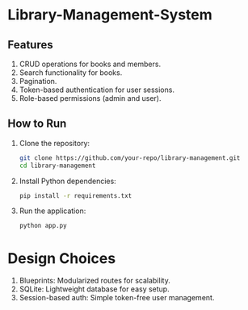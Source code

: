 # Library-Management-System

## Features
1. CRUD operations for books and members.
2. Search functionality for books.
3. Pagination.
4. Token-based authentication for user sessions.
5. Role-based permissions (admin and user).

## How to Run
1. Clone the repository:
   ```bash
   git clone https://github.com/your-repo/library-management.git
   cd library-management
2. Install Python dependencies:
   ```bash
   pip install -r requirements.txt
3. Run the application:
   ```bash
   python app.py

# Design Choices
1. Blueprints: Modularized routes for scalability.
2. SQLite: Lightweight database for easy setup.
3. Session-based auth: Simple token-free user management.
